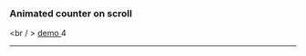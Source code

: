 ### Animated counter on scroll
<br / >
<a href ="https://omidfoladvand4.github.io/animatedcounterOnscroll/">demo <a/>4
<hr/>


